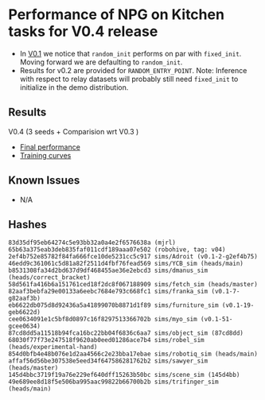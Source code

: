 # Performance of NPG on Kitchen tasks for V0.4 release
- In [V0.1](https://github.com/vikashplus/mjrl_dev/blob/redesign/mjrl_dev/agents/v0.1/kitchen/NPG/FinalPerf-NPG.pdf) we notice that `random_init` performs on par with `fixed_init`. Moving forward we are defaulting to `random_init`.
- Results for v0.2 are provided for `RANDOM_ENTRY_POINT`.
Note: Inference with respect to relay datasets will probably still need `fixed_init` to initialize in the demo distribution.

## Results
V0.4 (3 seeds + Comparision wrt V0.3 )
- [Final performance](FinalPerf-NPG.pdf)
- [Training curves](TrainPerf-NPG.pdf)

## Known Issues
- N/A

## Hashes
```
83d35df95eb64274c5e93bb32a0a4e2f6576638a (mjrl)
65b63a375eab3deb835faf011cdf189aaa07e502 (robohive, tag: v04)
2ef4b752e85782f84fa666fce10de5231cc5c917 sims/Adroit (v0.1-2-g2ef4b75)
46edd9c361061c5d81a82f2511d4fbf76fead569 sims/YCB_sim (heads/main)
b8531308fa34d2bd637d9df468455ae36e2ebcd3 sims/dmanus_sim (heads/correct_bracket)
58d561fa416b6a151761ced18f2dc8f067188909 sims/fetch_sim (heads/master)
82aaf3bebfa29e00133a6eebc7684e793c668fc1 sims/franka_sim (v0.1-7-g82aaf3b)
eb6622db075d8d92436a5a41899070b8871d1f89 sims/furniture_sim (v0.1-19-geb6622d)
cee0634091e1c5bf8d0897c16f8297513366702b sims/myo_sim (v0.1-51-gcee0634)
87cd8dd5a11518b94fca16bc22bb04f6836c6aa7 sims/object_sim (87cd8dd)
68030f77f73e247518f9620ab0eed01286ace7b4 sims/robel_sim (heads/experimental-hand)
854d0bfb4e48b076e1d2aa4566c2e23bba17ebae sims/robotiq_sim (heads/main)
affaf56d56be307538e5eed34f647586281762b2 sims/sawyer_sim (heads/master)
145d4bbc3719f19a76e229ef640dff15263b50bc sims/scene_sim (145d4bb)
49e689ee8d18f5e506ba995aac99822b66700b2b sims/trifinger_sim (heads/main)
```